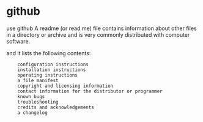 # github
use github
    A readme (or read me) file contains information about other files in a directory or archive and is very commonly distributed with computer software.

and it lists the following contents:

        configuration instructions
        installation instructions
        operating instructions
        a file manifest
        copyright and licensing information
        contact information for the distributor or programmer
        known bugs
        troubleshooting
        credits and acknowledgements
        a changelog
